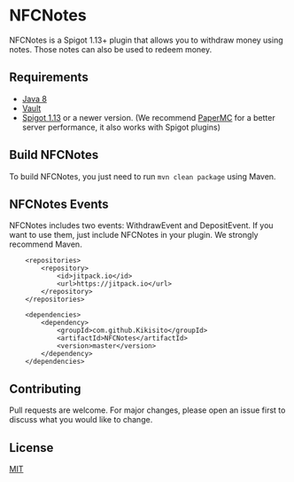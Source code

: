 # NFCNotes

NFCNotes is a Spigot 1.13+ plugin that allows you to withdraw money using notes. Those notes can also be used to redeem money.

## Requirements

- [Java 8](https://www.java.com/es/download/)
- [Vault](https://github.com/MilkBowl/Vault)
- [Spigot 1.13](https://www.spigotmc.org/) or a newer version. (We recommend [PaperMC](https://papermc.io/) for a better server performance, it also works with Spigot plugins)

## Build NFCNotes

To build NFCNotes, you just need to run `mvn clean package` using Maven.

## NFCNotes Events

NFCNotes includes two events: WithdrawEvent and DepositEvent. If you want to use them, just include NFCNotes in your plugin. We strongly recommend Maven.

```
    <repositories>
        <repository>
            <id>jitpack.io</id>
            <url>https://jitpack.io</url>
        </repository>
    </repositories>

    <dependencies>
        <dependency>
            <groupId>com.github.Kikisito</groupId>
            <artifactId>NFCNotes</artifactId>
            <version>master</version>
        </dependency>
    </dependencies>
```

## Contributing
Pull requests are welcome. For major changes, please open an issue first to discuss what you would like to change.

## License
[MIT](https://choosealicense.com/licenses/gpl-3.0/)
